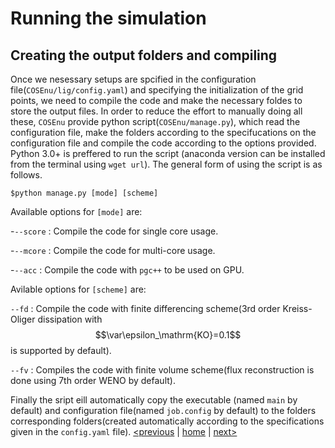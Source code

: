 # Running the simulation

## Creating the output folders and compiling

Once we nesessary setups are spcified in the configuration file(`COSEnu/lig/config.yaml`) and specifying the initialization of the grid points, we need to compile the code and make the necessary foldes to store the output files. In order to reduce the effort to manually doing all these, `COSEnu` provide python script(`COSEnu/manage.py`), which read the configuration file, make the folders according to the specifucations on the configuration file and compile the code according to the options provided. Python 3.0+ is preffered to run the script (anaconda version can be installed from the terminal using `wget url`). The general form of using the script is as follows. 

`$python manage.py [mode] [scheme]`

Available options for `[mode]` are:

-`--score` : Compile the code for single core usage.

-`--mcore` : Compile the code for multi-core usage.

-`--acc` : Compile the code with `pgc++` to be used on GPU.

Avilable options for `[scheme]` are: 

`--fd` : Compile the code with finite differencing scheme(3rd order Kreiss-Oliger dissipation with $$\var\epsilon_\mathrm{KO}=0.1$$ is supported by default).

`--fv` : Compiles the code with finite volume scheme(flux reconstruction is done using 7th order WENO by default).

Finally the sript eill automatically copy the executable (named `main` by default) and configuration file(named `job.config` by default) to the folders corresponding folders(created automatically according to the specifications given in the `config.yaml` file). 
[<previous](usage.md)  &#124;  [home](index.md)  &#124;  [next>]() 